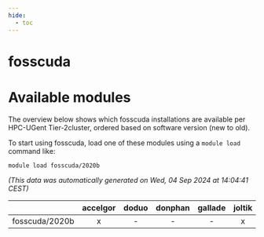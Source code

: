 ```yaml
---
hide:
  - toc
---
```


fosscuda
========

# Available modules


The overview below shows which fosscuda installations are available per HPC-UGent Tier-2cluster, ordered based on software version (new to old).

To start using fosscuda, load one of these modules using a `module load` command like:

```shell
module load fosscuda/2020b
```

*(This data was automatically generated on Wed, 04 Sep 2024 at 14:04:41 CEST)*  

| |accelgor|doduo|donphan|gallade|joltik|shinx|skitty|
| :---: | :---: | :---: | :---: | :---: | :---: | :---: | :---: |
|fosscuda/2020b|x|-|-|-|x|-|-|
